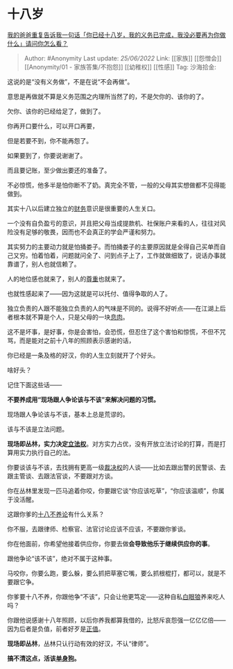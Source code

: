 # 十八岁
[我的爸爸重复告诉我一句话「你已经十八岁，我的义务已完成，我没必要再为你做什么」请问你怎么看？](https://www.zhihu.com/question/418878039/answer/2539879826)

> Author: #Anonymity
> Last update: *25/06/2022*
> Link: [[家族]] [[怨憎会]] [[Anonymity/01 - 家族答集/不抱怨]] [[幼稚权]] [[性感]]
> Tag:
> 沙海拾金:

这说的是“没有义务做”，不是在说“不会再做”。

意思是再做就不算是义务范围之内理所当然了的，不是欠你的、该你的了。

欠你、该你的已经给足了，做到了。

你再开口要什么，可以开口再要，

但是若要不到，你不能再怨了。

如果要到了，你要说谢谢了。

而且要记账，至少做出要还的准备了。

不必惊慌，他多半是怕你断不了奶。真完全不管，一般的父母其实想做都不见得能做到。

其实十八以后建立独立的[财务](https://www.zhihu.com/search?q=%E8%B4%A2%E5%8A%A1&search_source=Entity&hybrid_search_source=Entity&hybrid_search_extra=%7B%22sourceType%22%3A%22answer%22%2C%22sourceId%22%3A2539879826%7D)意识是很重要的人生关口。

一个没有自负盈亏的意识，并且把父母当成提款机、社保账户来看的人，往往对风险没有足够的敬畏，因而也不会真正的学会严谨和努力。

其实努力的主要动力就是怕捅娄子。而怕捅娄子的主要原因就是全得自己买单而自己又穷。怕着怕着，问题就问全了、问到点子上了，工作就做细致了，说话办事就靠谱了，别人也就信赖了。

人的地位感也就来了，别人的[尊重](https://www.zhihu.com/search?q=%E5%B0%8A%E9%87%8D&search_source=Entity&hybrid_search_source=Entity&hybrid_search_extra=%7B%22sourceType%22%3A%22answer%22%2C%22sourceId%22%3A2539879826%7D)也就来了。

也就性感起来了——因为这就是可以托付、值得争取的人了。

独立负责的人跟不能独立负责的人的气味是不同的。说得不好听点——在江湖上后者根本就不算是个人，只是父母的一块[息肉](https://www.zhihu.com/search?q=%E6%81%AF%E8%82%89&search_source=Entity&hybrid_search_source=Entity&hybrid_search_extra=%7B%22sourceType%22%3A%22answer%22%2C%22sourceId%22%3A2539879826%7D)。

这不是坏事，是好事，你是会害怕，会恐慌，但忍住了这个害怕和惊慌，不但不咒骂，而是能对之前十八年的照顾表示感谢的话，

你已经是一条及格的好汉，你的人生立刻就开了个好头。

啥好头？

记住下面这些话——

**不要养成用“现场跟人争论该与不该”来解决问题的习惯。**

现场跟人争论该与不该，基本上总是荒谬的。

该与不该是立法问题。

**现场即丛林，实力决定[立法权](https://www.zhihu.com/search?q=%E7%AB%8B%E6%B3%95%E6%9D%83&search_source=Entity&hybrid_search_source=Entity&hybrid_search_extra=%7B%22sourceType%22%3A%22answer%22%2C%22sourceId%22%3A2539879826%7D)**。对方实力占优，没有开放立法讨论的打算，而是打算用实力执行自己的法。

你要谈该与不该，去找拥有更高一级[裁决权](https://www.zhihu.com/search?q=%E8%A3%81%E5%86%B3%E6%9D%83&search_source=Entity&hybrid_search_source=Entity&hybrid_search_extra=%7B%22sourceType%22%3A%22answer%22%2C%22sourceId%22%3A2539879826%7D)的人谈——比如去跟出警的民警谈、去跟主管谈、去跟法官谈，不要跟对方谈。

你在丛林里发现一匹马追着你咬，你要跟它谈“你应该吃草”，“你应该温顺”，你属于没活醒。

这跟你爹的[十八不养论](https://www.zhihu.com/search?q=%E5%8D%81%E5%85%AB%E4%B8%8D%E5%85%BB%E8%AE%BA&search_source=Entity&hybrid_search_source=Entity&hybrid_search_extra=%7B%22sourceType%22%3A%22answer%22%2C%22sourceId%22%3A2539879826%7D)有什么关系？

你不服，去跟律师、检察官、法官讨论应该不应该，不要跟你爹谈。

你在他面前，你希望他接着供应你，你要去做**会导致他乐于继续供应你的事**。

跟他争论“该不该”，绝对不属于这种事。

马咬你，你要么跑，要么躲，要么抓把草塞它嘴，要么抓根棍打，都可以，就是不要跟它争。

你爹要十八不养，你跟他争“不该”，只会让他更笃定——这种自私[白眼狼](https://www.zhihu.com/search?q=%E7%99%BD%E7%9C%BC%E7%8B%BC&search_source=Entity&hybrid_search_source=Entity&hybrid_search_extra=%7B%22sourceType%22%3A%22answer%22%2C%22sourceId%22%3A2539879826%7D)养来吃人吗？

你跟他说感谢十八年照顾，以后你养我都算我借的，比怒斥哀怨强一亿亿亿倍——因为后者是负值，前者好歹是[正值](https://www.zhihu.com/search?q=%E6%AD%A3%E5%80%BC&search_source=Entity&hybrid_search_source=Entity&hybrid_search_extra=%7B%22sourceType%22%3A%22answer%22%2C%22sourceId%22%3A2539879826%7D)。

**现场即丛林**，丛林只认行动有效的好汉，不认“律师”。

**搞不清这点，活该[单身狗](https://www.zhihu.com/search?q=%E5%8D%95%E8%BA%AB%E7%8B%97&search_source=Entity&hybrid_search_source=Entity&hybrid_search_extra=%7B%22sourceType%22%3A%22answer%22%2C%22sourceId%22%3A2539879826%7D)。**
